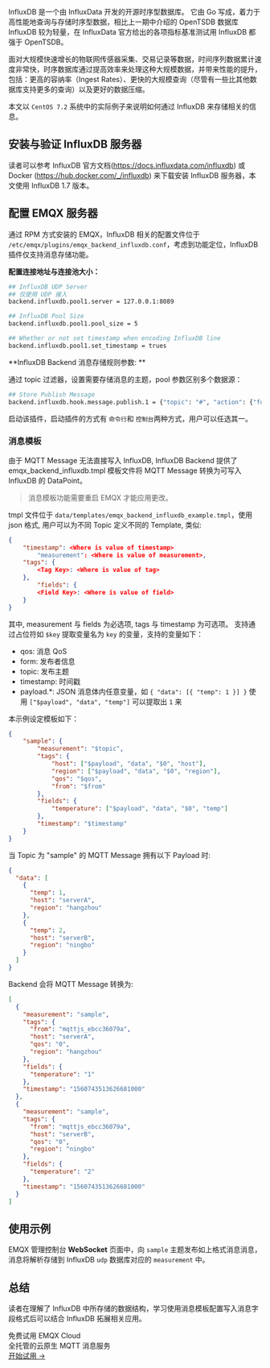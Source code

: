 InfluxDB 是一个由 InfluxData 开发的开源时序型数据库。 它由 Go 写成，着力于高性能地查询与存储时序型数据，相比上一期中介绍的 OpenTSDB 数据库 InfluxDB 较为轻量，在 InfluxData 官方给出的各项指标基准测试用 InfluxDB 都强于 OpenTSDB。

面对大规模快速增长的物联网传感器采集、交易记录等数据，时间序列数据累计速度非常快，时序数据库通过提高效率来处理这种大规模数据，并带来性能的提升，包括：更高的容纳率（Ingest Rates）、更快的大规模查询（尽管有一些比其他数据库支持更多的查询）以及更好的数据压缩。

本文以 `CentOS 7.2` 系统中的实际例子来说明如何通过 InfluxDB 来存储相关的信息。



## 安装与验证 InfluxDB 服务器

读者可以参考 InfluxDB 官方文档(https://docs.influxdata.com/influxdb) 或 Docker (https://hub.docker.com/_/influxdb) 来下载安装 InfluxDB 服务器，本文使用 InfluxDB 1.7 版本。



## 配置 EMQX 服务器

通过 RPM 方式安装的 EMQX，InfluxDB 相关的配置文件位于 `/etc/emqx/plugins/emqx_backend_influxdb.conf`，考虑到功能定位，InfluxDB 插件仅支持消息存储功能。

**配置连接地址与连接池大小：**

```bash
## InfluxDB UDP Server
## 仅使用 UDP 接入
backend.influxdb.pool1.server = 127.0.0.1:8089

## InfluxDB Pool Size
backend.influxdb.pool1.pool_size = 5

## Whether or not set timestamp when encoding InfluxDB line
backend.influxdb.pool1.set_timestamp = trues
```

**InfluxDB Backend 消息存储规则参数: **

通过 topic 过滤器，设置需要存储消息的主题，pool 参数区别多个数据源：

```bash
## Store Publish Message
backend.influxdb.hook.message.publish.1 = {"topic": "#", "action": {"function": "on_message_publish"}, "pool": "pool1"}
```

启动该插件，启动插件的方式有 `命令行`和 `控制台`两种方式，用户可以任选其一。



### 消息模板

由于 MQTT Message 无法直接写入 InfluxDB, InfluxDB Backend 提供了 emqx_backend_influxdb.tmpl 模板文件将 MQTT Message 转换为可写入 InfluxDB 的 DataPoint。 

> 消息模板功能需要重启 EMQX 才能应用更改。

tmpl 文件位于 `data/templates/emqx_backend_influxdb_example.tmpl`，使用 json 格式, 用户可以为不同 Topic 定义不同的 Template, 类似: 

```json
{
    "timestamp": <Where is value of timestamp>
		"measurement": <Where is value of measurement>,
    "tags": {
        <Tag Key>: <Where is value of tag>
    },
		"fields": {
    	<Field Key>: <Where is value of field>
    }
}
```

其中, measurement 与 fields 为必选项, tags 与 timestamp 为可选项。<Where is value of> 支持通过占位符如 `$key` 提取变量名为 `key` 的变量，支持的变量如下：

- qos: 消息 QoS
- form: 发布者信息
- topic: 发布主题
- timestamp: 时间戳
- payload.*: JSON 消息体内任意变量，如 `{ "data": [{ "temp": 1 }] }` 使用 `["$payload", "data", "temp"]`  可以提取出 `1` 来

本示例设定模板如下：

```json
{
    "sample": {
        "measurement": "$topic",
        "tags": {
            "host": ["$payload", "data", "$0", "host"],
            "region": ["$payload", "data", "$0", "region"],
            "qos": "$qos",
            "from": "$from"
        },
        "fields": {
            "temperature": ["$payload", "data", "$0", "temp"]
        },
        "timestamp": "$timestamp"
    }
}
```

当 Topic 为 "sample" 的 MQTT Message 拥有以下 Payload 时:

```json
{
  "data": [
    {
      "temp": 1,
      "host": "serverA",
      "region": "hangzhou"
    },
    {
      "temp": 2,
      "host": "serverB",
      "region": "ningbo"
    }
  ]
}
```



Backend 会将 MQTT Message 转换为:

```json
[
  {
    "measurement": "sample",
    "tags": {
      "from": "mqttjs_ebcc36079a",
      "host": "serverA",
      "qos": "0",
      "region": "hangzhou"
    },
    "fields": {
      "temperature": "1"
    },
    "timestamp": "1560743513626681000"
  },
  {
    "measurement": "sample",
    "tags": {
      "from": "mqttjs_ebcc36079a",
      "host": "serverB",
      "qos": "0",
      "region": "ningbo"
    },
    "fields": {
      "temperature": "2"
    },
    "timestamp": "1560743513626681000"
  }
]
```



## 使用示例

EMQX  管理控制台 **WebSocket** 页面中，向 `sample` 主题发布如上格式消息消息，消息将解析存储到 InfluxDB `udp` 数据库对应的 `measurement` 中。

## 总结

读者在理解了 InfluxDB 中所存储的数据结构，学习使用消息模板配置写入消息字段格式后可以结合 InfluxDB 拓展相关应用。


<section class="promotion">
    <div>
        免费试用 EMQX Cloud
        <div class="is-size-14 is-text-normal has-text-weight-normal">全托管的云原生 MQTT 消息服务</div>
    </div>
    <a href="https://www.emqx.com/zh/signup?continue=https://cloud.emqx.com/console/deployments/0?oper=new" class="button is-gradient px-5">开始试用 →</a >
</section>
